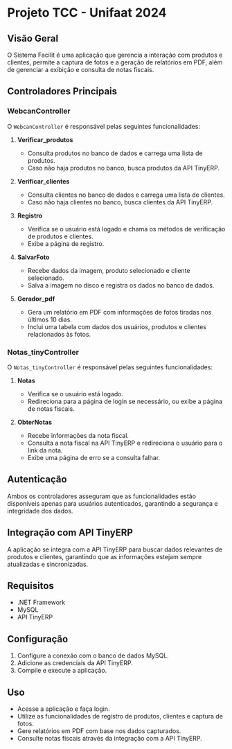 <H1>Projeto TCC - Unifaat 2024</H1>


## Visão Geral
O Sistema Facilit é uma aplicação que gerencia a interação com produtos e clientes, permite a captura de fotos e a geração de relatórios em PDF, além de gerenciar a exibição e consulta de notas fiscais.

## Controladores Principais

### WebcanController
O `WebcanController` é responsável pelas seguintes funcionalidades:

1. **Verificar_produtos**
   - Consulta produtos no banco de dados e carrega uma lista de produtos.
   - Caso não haja produtos no banco, busca produtos da API TinyERP.

2. **Verificar_clientes**
   - Consulta clientes no banco de dados e carrega uma lista de clientes.
   - Caso não haja clientes no banco, busca clientes da API TinyERP.

3. **Registro**
   - Verifica se o usuário está logado e chama os métodos de verificação de produtos e clientes.
   - Exibe a página de registro.

4. **SalvarFoto**
   - Recebe dados da imagem, produto selecionado e cliente selecionado.
   - Salva a imagem no disco e registra os dados no banco de dados.

5. **Gerador_pdf**
   - Gera um relatório em PDF com informações de fotos tiradas nos últimos 10 dias.
   - Inclui uma tabela com dados dos usuários, produtos e clientes relacionados às fotos.

### Notas_tinyController
O `Notas_tinyController` é responsável pelas seguintes funcionalidades:

1. **Notas**
   - Verifica se o usuário está logado.
   - Redireciona para a página de login se necessário, ou exibe a página de notas fiscais.

2. **ObterNotas**
   - Recebe informações da nota fiscal.
   - Consulta a nota fiscal na API TinyERP e redireciona o usuário para o link da nota.
   - Exibe uma página de erro se a consulta falhar.

## Autenticação
Ambos os controladores asseguram que as funcionalidades estão disponíveis apenas para usuários autenticados, garantindo a segurança e integridade dos dados.

## Integração com API TinyERP
A aplicação se integra com a API TinyERP para buscar dados relevantes de produtos e clientes, garantindo que as informações estejam sempre atualizadas e sincronizadas.

## Requisitos
- .NET Framework
- MySQL
- API TinyERP

## Configuração
1. Configure a conexão com o banco de dados MySQL.
2. Adicione as credenciais da API TinyERP.
3. Compile e execute a aplicação.

## Uso
- Acesse a aplicação e faça login.
- Utilize as funcionalidades de registro de produtos, clientes e captura de fotos.
- Gere relatórios em PDF com base nos dados capturados.
- Consulte notas fiscais através da integração com a API TinyERP.
